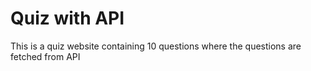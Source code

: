 # Quiz with API

This is a quiz website containing 10 questions where the questions are fetched from API
